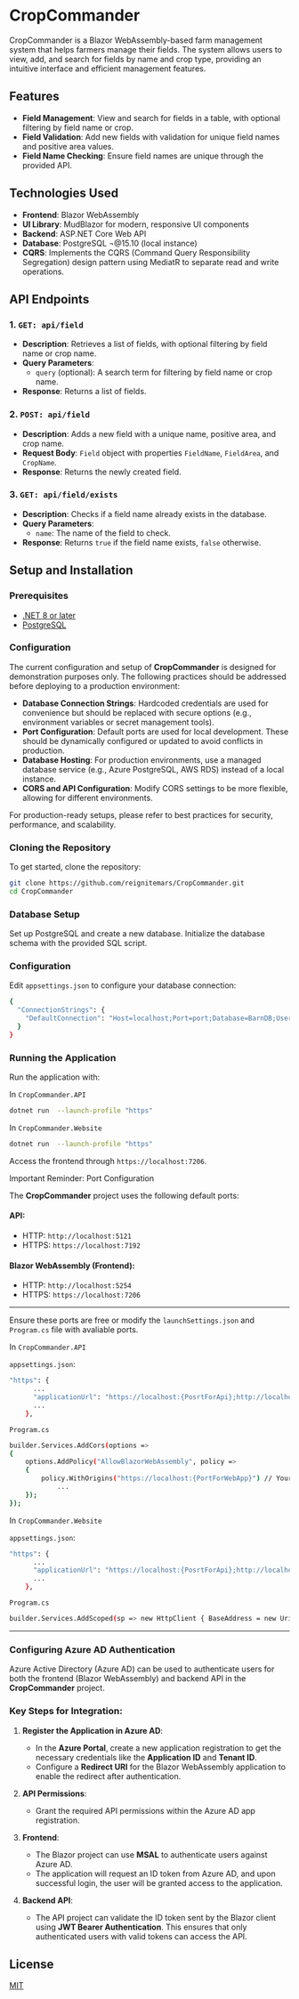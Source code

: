 # CropCommander

CropCommander is a Blazor WebAssembly-based farm management system that helps farmers manage their fields. The system allows users to view, add, and search for fields by name and crop type, providing an intuitive interface and efficient management features.

## Features

- **Field Management**: View and search for fields in a table, with optional filtering by field name or crop.
- **Field Validation**: Add new fields with validation for unique field names and positive area values.
- **Field Name Checking**: Ensure field names are unique through the provided API.

## Technologies Used

- **Frontend**: Blazor WebAssembly
- **UI Library**: MudBlazor for modern, responsive UI components
- **Backend**: ASP.NET Core Web API
- **Database**: PostgreSQL ¬@15.10 (local instance)
- **CQRS**: Implements the CQRS (Command Query Responsibility Segregation) design pattern using MediatR to separate read and write operations.

## API Endpoints

### 1. `GET: api/field`
- **Description**: Retrieves a list of fields, with optional filtering by field name or crop name.
- **Query Parameters**:
  - `query` (optional): A search term for filtering by field name or crop name.
- **Response**: Returns a list of fields.

### 2. `POST: api/field`
- **Description**: Adds a new field with a unique name, positive area, and crop name.
- **Request Body**: `Field` object with properties `FieldName`, `FieldArea`, and `CropName`.
- **Response**: Returns the newly created field.

### 3. `GET: api/field/exists`
- **Description**: Checks if a field name already exists in the database.
- **Query Parameters**:
  - `name`: The name of the field to check.
- **Response**: Returns `true` if the field name exists, `false` otherwise.

## Setup and Installation

### Prerequisites

- [.NET 8 or later](https://dotnet.microsoft.com/download)
- [PostgreSQL](https://www.postgresql.org/download/)

### Configuration

The current configuration and setup of **CropCommander** is designed for demonstration purposes only. The following practices should be addressed before deploying to a production environment:

- **Database Connection Strings**: Hardcoded credentials are used for convenience but should be replaced with secure options (e.g., environment variables or secret management tools).
- **Port Configuration**: Default ports are used for local development. These should be dynamically configured or updated to avoid conflicts in production.
- **Database Hosting**: For production environments, use a managed database service (e.g., Azure PostgreSQL, AWS RDS) instead of a local instance.
- **CORS and API Configuration**: Modify CORS settings to be more flexible, allowing for different environments.

For production-ready setups, please refer to best practices for security, performance, and scalability.

### Cloning the Repository

To get started, clone the repository:

```bash
git clone https://github.com/reignitemars/CropCommander.git
cd CropCommander
```

### Database Setup
Set up PostgreSQL and create a new database.
Initialize the database schema with the provided SQL script.

### Configuration
Edit `appsettings.json` to configure your database connection:

```bash
{
  "ConnectionStrings": {
    "DefaultConnection": "Host=localhost;Port=port;Database=BarnDB;Username=yourusername;Password=yourpassword"
  }
}
```
### Running the Application
Run the application with:

In `CropCommander.API` 
```bash
dotnet run  --launch-profile "https"
```

In `CropCommander.Website` 
```bash
dotnet run  --launch-profile "https"
```
Access the frontend through `https://localhost:7206`.

Important Reminder: Port Configuration

The **CropCommander** project uses the following default ports:

#### API:
- HTTP: `http://localhost:5121`
- HTTPS: `https://localhost:7192`

#### Blazor WebAssembly (Frontend):
- HTTP: `http://localhost:5254`
- HTTPS: `https://localhost:7206`

---

Ensure these ports are free or modify the `launchSettings.json` and `Program.cs` file with avaliable ports.

In `CropCommander.API`

`appsettings.json`:
```bash
"https": {
      ...
      "applicationUrl": "https://localhost:{PosrtForApi};http://localhost:5121",
      ...
    },
```

`Program.cs`

```bash
builder.Services.AddCors(options =>
{
    options.AddPolicy("AllowBlazorWebAssembly", policy =>
    {
        policy.WithOrigins("https://localhost:{PortForWebApp}") // Your Blazor WebAssembly URL
            ...
    });
});
```

In `CropCommander.Website`

`appsettings.json`:
```bash
"https": {
      ...
      "applicationUrl": "https://localhost:{PosrtForApi};http://localhost:5121",
      ...
    },
```

`Program.cs`

```bash
builder.Services.AddScoped(sp => new HttpClient { BaseAddress = new Uri("https://localhost:{PortForApi}") });
```

---

### Configuring Azure AD Authentication

Azure Active Directory (Azure AD) can be used to authenticate users for both the frontend (Blazor WebAssembly) and backend API in the **CropCommander** project.

### Key Steps for Integration:

1. **Register the Application in Azure AD**:
   - In the **Azure Portal**, create a new application registration to get the necessary credentials like the **Application ID** and **Tenant ID**.
   - Configure a **Redirect URI** for the Blazor WebAssembly application to enable the redirect after authentication.

2. **API Permissions**:
   - Grant the required API permissions within the Azure AD app registration.

3. **Frontend**:
   - The Blazor project can use **MSAL** to authenticate users against Azure AD.
   - The application will request an ID token from Azure AD, and upon successful login, the user will be granted access to the application.

4. **Backend API**:
   - The API project can validate the ID token sent by the Blazor client using **JWT Bearer Authentication**. This ensures that only authenticated users with valid tokens can access the API.

## License

[MIT](https://choosealicense.com/licenses/mit/)

